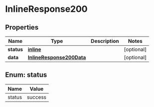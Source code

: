 
# InlineResponse200

## Properties
Name | Type | Description | Notes
------------ | ------------- | ------------- | -------------
**status** | [**inline**](#StatusEnum) |  |  [optional]
**data** | [**InlineResponse200Data**](InlineResponse200Data.md) |  |  [optional]


<a name="StatusEnum"></a>
## Enum: status
Name | Value
---- | -----
status | success




